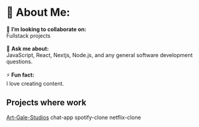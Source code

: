 # 💫 About Me:
👯 **I’m looking to collaborate on:**  <br>Fullstack projects<br><br>💬 **Ask me about:**  <br>JavaScript, React, Nextjs, Node.js, and any general software development questions.<br><br>⚡ **Fun fact:**  <br>I love creating content.


## Projects where work
[Art-Gale-Studios](https://art-gale-studios.vercel.app)
chat-app
spotify-clone
netflix-clone
